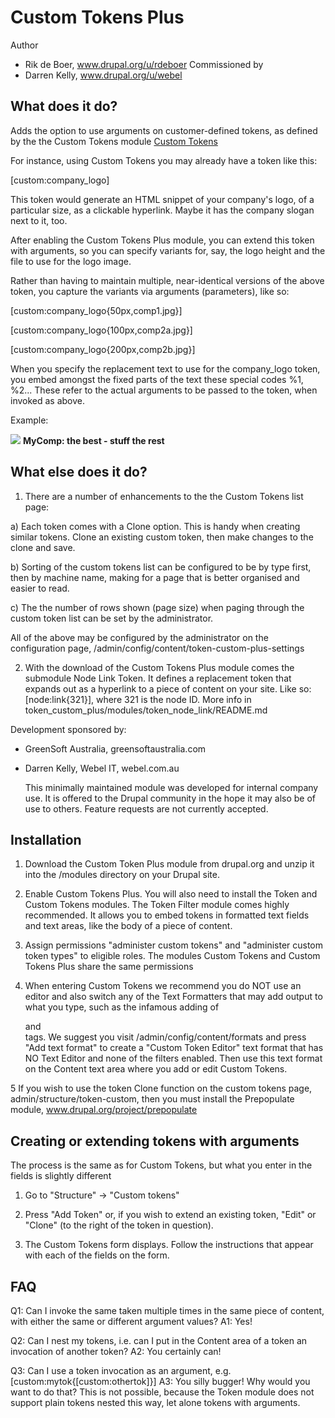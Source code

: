
Custom Tokens Plus
==================
Author
* Rik de Boer, www.drupal.org/u/rdeboer
Commissioned by
* Darren Kelly, www.drupal.org/u/webel

What does it do?
----------------
Adds the option to use arguments on customer-defined tokens, as defined by the
the Custom Tokens module 
<a href="http://drupal.org/project/token_custom">Custom Tokens</a>

For instance, using Custom Tokens you may already have a token like this:

  [custom:company_logo]

This token would generate an HTML snippet of your company's logo, of a 
particular size, as a clickable hyperlink. Maybe it has the company slogan next
to it, too.

After enabling the Custom Tokens Plus module, you can extend this token 
with arguments, so you can specify variants for, say, the logo height and the
file to use for the logo image.

Rather than having to maintain multiple, near-identical versions of the above
token, you capture the variants via arguments (parameters), like so:

  [custom:company_logo{50px,comp1.jpg}]
  
  [custom:company_logo{100px,comp2a.jpg}]
  
  [custom:company_logo{200px,comp2b.jpg}]

When you specify the replacement text to use for the company_logo token, you
embed amongst the fixed parts of the text these special codes %1, %2... These
refer to the actual arguments to be passed to the token, when invoked as above.

Example:

  <span class="logo">
    <a href="/about-us"><img style="height:%1" src="/sites/default/%2"/></a>
    <strong>MyComp: the best - stuff the rest</strong>
  </span>
  
What else does it do?
---------------------
1) There are a number of enhancements to the the Custom Tokens list page:

a) Each token comes with a Clone option. This is handy when creating similar 
tokens. Clone an existing custom token, then make changes to the clone and save.

b) Sorting of the custom tokens list can be configured to be by type first, then
by machine name, making for a page that is better organised and easier to read.

c) The the number of rows shown (page size) when paging through the custom
token list can be set by the administrator. 
   
All of the above may be configured by the administrator on the configuration
page, /admin/config/content/token-custom-plus-settings

2) With the download of the Custom Tokens Plus module comes the submodule Node 
Link Token. It defines a replacement token that expands out as a hyperlink to a 
piece of content on your site. Like so: [node:link{321}], where 321 is the node 
ID. More info in token_custom_plus/modules/token_node_link/README.md


Development sponsored by:
* GreenSoft Australia, greensoftaustralia.com
* Darren Kelly, Webel IT, webel.com.au

  This minimally maintained module was developed for internal company use.
  It is offered to the Drupal community in the hope it may also be of use to
  others. Feature requests are not currently accepted.

Installation
------------
1. Download the Custom Token Plus module from drupal.org and unzip it into the 
   /modules directory on your Drupal site. 

2. Enable Custom Tokens Plus. You will also need to install the Token and Custom
   Tokens modules. The Token Filter module comes highly recommended. It allows
   you to embed tokens in formatted text fields and text areas, like the body
   of a piece of content.

3. Assign permissions "administer custom tokens" and "administer custom token 
   types" to eligible roles. The modules Custom Tokens and Custom Tokens Plus
   share the same permissions
   
4. When entering Custom Tokens we recommend you do NOT use an editor and also
   switch any of the Text Formatters that may add output to what you type, such
   as the infamous adding of <p> and <br> tags. We suggest you visit
   /admin/config/content/formats and press "Add text format" to create a 
   "Custom Token Editor" text format that has NO Text Editor and none of the
   filters enabled. Then use this text format on the Content text area where
   you add or edit Custom Tokens.
   
 5 If you wish to use the token Clone function on the custom tokens page,
   admin/structure/token-custom, then you must install the Prepopulate module,
   www.drupal.org/project/prepopulate

Creating or extending tokens with arguments
-------------------------------------------
The process is the same as for Custom Tokens, but what you enter in the fields
is slightly different

1. Go to "Structure" -> "Custom tokens"

2. Press "Add Token" or, if you wish to extend an existing token, "Edit" or
   "Clone" (to the right of the token in question).
   
3. The Custom Tokens form displays. Follow the instructions that appear with
   each of the fields on the form.
   
 FAQ
 ---
 Q1: Can I invoke the same taken multiple times in the same piece of content,
 with either the same or different argument values?
 A1: Yes!
 
 Q2: Can I nest my tokens, i.e. can I put in the Content area of a token an
 invocation of another token?
 A2: You certainly can!
 
 Q3: Can I use a token invocation as an argument, e.g. 
     [custom:mytok{[custom:othertok]}]
 A3: You silly bugger! Why would you want to do that? This is not possible,
     because the Token module does not support plain tokens nested this way,
     let alone tokens with arguments.
